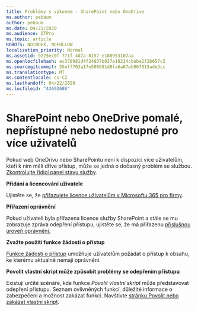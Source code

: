 ```yaml
---
title: Problémy s výkonem - SharePoint nebo OneDrive
ms.author: pebaum
author: pebaum
ms.date: 04/21/2020
ms.audience: ITPro
ms.topic: article
ROBOTS: NOINDEX, NOFOLLOW
localization_priority: Normal
ms.assetid: 9225ec0f-771f-4d7a-8157-e188953107aa
ms.openlocfilehash: ec378981d4f24837b037e18214cbeba2f2b657c5
ms.sourcegitcommit: 55eff703a17e500681d8fa6a87eb067019ade3cc
ms.translationtype: MT
ms.contentlocale: cs-CZ
ms.lasthandoff: 04/22/2020
ms.locfileid: "43692686"
---
```

# <a name="sharepoint-or-onedrive-slow-inaccessible-or-unavailable-for-multiple-users"></a>SharePoint nebo OneDrive pomalé, nepřístupné nebo nedostupné pro více uživatelů

Pokud web OneDrivu nebo SharePointu není k dispozici více uživatelům, kteří k nim měli dříve přístup, může se jedná o dočasný problém se službou. [Zkontrolujte řídicí panel stavu služby](https://portal.office.com/adminportal/home#/servicehealth).

**Přidání a licencování uživatele**

Ujistěte se, že [přiřazujete licence uživatelům v Microsoftu 365 pro firmy](https://docs.microsoft.com/office365/admin/subscriptions-and-billing/assign-licenses-to-users?view=o365-worldwide&amp;tabs=One).


**Přiřazení oprávnění**

Pokud uživateli byla přiřazena licence služby SharePoint a stále se mu zobrazuje zpráva odepření přístupu, ujistěte se, že má přiřazenu [příslušnou úroveň oprávnění.](https://docs.microsoft.com/sharepoint/understanding-permission-levels)

**Zvažte použití funkce žádosti o přístup**

[Funkce žádosti o přístup](https://support.office.com/article/Set-up-and-manage-access-requests-94B26E0B-2822-49D4-929A-8455698654B3) umožňuje uživatelům požádat o přístup k obsahu, ke kterému aktuálně nemají oprávnění.

**Povolit vlastní skript může způsobit problémy se odepřením přístupu**

Existují určité scénáře, kde funkce *Povolit vlastní skript* může představovat odepření přístupu. Seznam ovlivněných funkcí, důležité informace o zabezpečení a možnost zakázat funkci. Navštivte [stránku Povolit nebo zakázat vlastní skript](https://docs.microsoft.com/sharepoint/allow-or-prevent-custom-script).

